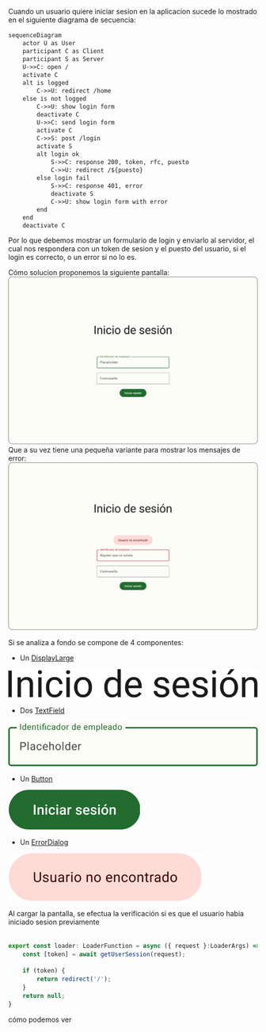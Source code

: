 Cuando un usuario quiere iniciar sesion en la aplicacion sucede lo mostrado en el siguiente diagrama de secuencia:

``` mermaid
sequenceDiagram
    actor U as User
    participant C as Client
    participant S as Server
    U->>C: open /
    activate C
    alt is logged
        C->>U: redirect /home
    else is not logged
        C->>U: show login form
        deactivate C
        U->>C: send login form
        activate C
        C->>S: post /login
        activate S     
        alt login ok
            S->>C: response 200, token, rfc, puesto
            C->>U: redirect /${puesto}
        else login fail
            S->>C: response 401, error
            deactivate S
            C->>U: show login form with error
        end
    end
    deactivate C
 ```

 Por lo que debemos mostrar un formulario de login y enviarlo al servidor, el cual nos respondera con un token de sesion y el puesto del usuario, si el login es correcto, o un error si no lo es.

 Cómo solucion proponemos la siguiente pantalla:
![img.png](img.png)
Que a su vez tiene una pequeña variante para mostrar los mensajes de error:
![img_1.png](img_1.png)
 
Si se analiza a fondo se compone de 4 componentes:
- Un [DisplayLarge](./componentes/DisplayLarge.md)

![img_2.png](img_2.png)
- Dos [TextField](./componentes/TextField.md)

![img_3.png](img_3.png)
- Un [Button](./componentes/Button.md)

![img_4.png](img_4.png)
- Un [ErrorDialog](./componentes/ErrorDialog.md)

![img_5.png](img_5.png)


Al cargar la pantalla, se efectua la verificación si es que el usuario habia iniciado sesion previamente
``` javascript

export const loader: LoaderFunction = async ({ request }:LoaderArgs) => {
    const [token] = await getUserSession(request);

    if (token) {
        return redirect('/');
    }
    return null;
}
```

cómo podemos ver 